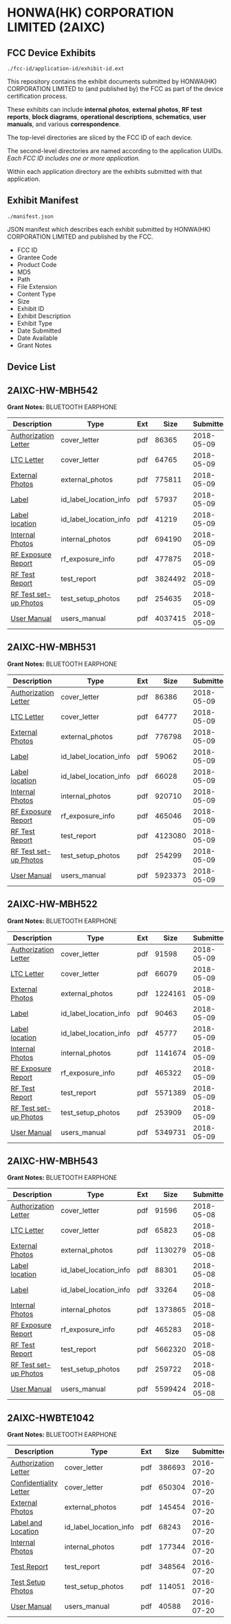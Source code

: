 # HONWA(HK) CORPORATION LIMITED (2AIXC)
## FCC Device Exhibits

```
./fcc-id/application-id/exhibit-id.ext
```

This repository contains the exhibit documents submitted by HONWA(HK) CORPORATION LIMITED to (and published by) the FCC as part of the device certification process.

These exhibits can include **internal photos**, **external photos**, **RF test reports**, **block diagrams**, **operational descriptions**, **schematics**, **user manuals**, and various **correspondence**.

The top-level directories are sliced by the FCC ID of each device.

The second-level directories are named according to the application UUIDs. *Each FCC ID includes one or more application.*

Within each application directory are the exhibits submitted with that application. 

## Exhibit Manifest

```
./manifest.json
```

JSON manifest which describes each exhibit submitted by HONWA(HK) CORPORATION LIMITED and published by the FCC.

- FCC ID
- Grantee Code
- Product Code
- MD5
- Path
- File Extension
- Content Type
- Size
- Exhibit ID
- Exhibit Description
- Exhibit Type
- Date Submitted
- Date Available
- Grant Notes

## Device List
## 2AIXC-HW-MBH542
**Grant Notes:** BLUETOOTH EARPHONE

| Description | Type | Ext | Size | Submitted | Available |
| ----------- | ---- | --- | ---- | --------- | --------- |
| [Authorization Letter](2AIXC-HW-MBH542/7daef8dfb8a905231c9e3cb100d3cf45/3844113.pdf) | cover_letter | pdf | 86365 | 2018-05-09 | 2018-05-09 |
| [LTC Letter](2AIXC-HW-MBH542/7daef8dfb8a905231c9e3cb100d3cf45/3844114.pdf) | cover_letter | pdf | 64765 | 2018-05-09 | 2018-05-09 |
| [External Photos](2AIXC-HW-MBH542/7daef8dfb8a905231c9e3cb100d3cf45/3844115.pdf) | external_photos | pdf | 775811 | 2018-05-09 | 2018-05-09 |
| [Label](2AIXC-HW-MBH542/7daef8dfb8a905231c9e3cb100d3cf45/3844116.pdf) | id_label_location_info | pdf | 57937 | 2018-05-09 | 2018-05-09 |
| [Label location](2AIXC-HW-MBH542/7daef8dfb8a905231c9e3cb100d3cf45/3844117.pdf) | id_label_location_info | pdf | 41219 | 2018-05-09 | 2018-05-09 |
| [Internal Photos](2AIXC-HW-MBH542/7daef8dfb8a905231c9e3cb100d3cf45/3844118.pdf) | internal_photos | pdf | 694190 | 2018-05-09 | 2018-05-09 |
| [RF Exposure Report](2AIXC-HW-MBH542/7daef8dfb8a905231c9e3cb100d3cf45/3844120.pdf) | rf_exposure_info | pdf | 477875 | 2018-05-09 | 2018-05-09 |
| [RF Test Report](2AIXC-HW-MBH542/7daef8dfb8a905231c9e3cb100d3cf45/3844122.pdf) | test_report | pdf | 3824492 | 2018-05-09 | 2018-05-09 |
| [RF Test set-up Photos](2AIXC-HW-MBH542/7daef8dfb8a905231c9e3cb100d3cf45/3844123.pdf) | test_setup_photos | pdf | 254635 | 2018-05-09 | 2018-05-09 |
| [User Manual](2AIXC-HW-MBH542/7daef8dfb8a905231c9e3cb100d3cf45/3844124.pdf) | users_manual | pdf | 4037415 | 2018-05-09 | 2018-05-09 |
## 2AIXC-HW-MBH531
**Grant Notes:** BLUETOOTH EARPHONE

| Description | Type | Ext | Size | Submitted | Available |
| ----------- | ---- | --- | ---- | --------- | --------- |
| [Authorization Letter](2AIXC-HW-MBH531/d325080f7459169e5d7e8d901d49a0b0/3844152.pdf) | cover_letter | pdf | 86386 | 2018-05-09 | 2018-05-09 |
| [LTC Letter](2AIXC-HW-MBH531/d325080f7459169e5d7e8d901d49a0b0/3844153.pdf) | cover_letter | pdf | 64777 | 2018-05-09 | 2018-05-09 |
| [External Photos](2AIXC-HW-MBH531/d325080f7459169e5d7e8d901d49a0b0/3844154.pdf) | external_photos | pdf | 776798 | 2018-05-09 | 2018-05-09 |
| [Label](2AIXC-HW-MBH531/d325080f7459169e5d7e8d901d49a0b0/3844155.pdf) | id_label_location_info | pdf | 59062 | 2018-05-09 | 2018-05-09 |
| [Label location](2AIXC-HW-MBH531/d325080f7459169e5d7e8d901d49a0b0/3844156.pdf) | id_label_location_info | pdf | 66028 | 2018-05-09 | 2018-05-09 |
| [Internal Photos](2AIXC-HW-MBH531/d325080f7459169e5d7e8d901d49a0b0/3844157.pdf) | internal_photos | pdf | 920710 | 2018-05-09 | 2018-05-09 |
| [RF Exposure Report](2AIXC-HW-MBH531/d325080f7459169e5d7e8d901d49a0b0/3844159.pdf) | rf_exposure_info | pdf | 465046 | 2018-05-09 | 2018-05-09 |
| [RF Test Report](2AIXC-HW-MBH531/d325080f7459169e5d7e8d901d49a0b0/3844161.pdf) | test_report | pdf | 4123080 | 2018-05-09 | 2018-05-09 |
| [RF Test set-up Photos](2AIXC-HW-MBH531/d325080f7459169e5d7e8d901d49a0b0/3844162.pdf) | test_setup_photos | pdf | 254299 | 2018-05-09 | 2018-05-09 |
| [User Manual](2AIXC-HW-MBH531/d325080f7459169e5d7e8d901d49a0b0/3844163.pdf) | users_manual | pdf | 5923373 | 2018-05-09 | 2018-05-09 |
## 2AIXC-HW-MBH522
**Grant Notes:** BLUETOOTH EARPHONE

| Description | Type | Ext | Size | Submitted | Available |
| ----------- | ---- | --- | ---- | --------- | --------- |
| [Authorization Letter](2AIXC-HW-MBH522/dd23f78ac8d6df430d4a58a218bb48d6/3844139.pdf) | cover_letter | pdf | 91598 | 2018-05-09 | 2018-05-09 |
| [LTC Letter](2AIXC-HW-MBH522/dd23f78ac8d6df430d4a58a218bb48d6/3844140.pdf) | cover_letter | pdf | 66079 | 2018-05-09 | 2018-05-09 |
| [External Photos](2AIXC-HW-MBH522/dd23f78ac8d6df430d4a58a218bb48d6/3844141.pdf) | external_photos | pdf | 1224161 | 2018-05-09 | 2018-05-09 |
| [Label](2AIXC-HW-MBH522/dd23f78ac8d6df430d4a58a218bb48d6/3844142.pdf) | id_label_location_info | pdf | 90463 | 2018-05-09 | 2018-05-09 |
| [Label location](2AIXC-HW-MBH522/dd23f78ac8d6df430d4a58a218bb48d6/3844143.pdf) | id_label_location_info | pdf | 45777 | 2018-05-09 | 2018-05-09 |
| [Internal Photos](2AIXC-HW-MBH522/dd23f78ac8d6df430d4a58a218bb48d6/3844144.pdf) | internal_photos | pdf | 1141674 | 2018-05-09 | 2018-05-09 |
| [RF Exposure Report](2AIXC-HW-MBH522/dd23f78ac8d6df430d4a58a218bb48d6/3844146.pdf) | rf_exposure_info | pdf | 465322 | 2018-05-09 | 2018-05-09 |
| [RF Test Report](2AIXC-HW-MBH522/dd23f78ac8d6df430d4a58a218bb48d6/3844148.pdf) | test_report | pdf | 5571389 | 2018-05-09 | 2018-05-09 |
| [RF Test set-up Photos](2AIXC-HW-MBH522/dd23f78ac8d6df430d4a58a218bb48d6/3844149.pdf) | test_setup_photos | pdf | 253909 | 2018-05-09 | 2018-05-09 |
| [User Manual](2AIXC-HW-MBH522/dd23f78ac8d6df430d4a58a218bb48d6/3844150.pdf) | users_manual | pdf | 5349731 | 2018-05-09 | 2018-05-09 |
## 2AIXC-HW-MBH543
**Grant Notes:** BLUETOOTH EARPHONE

| Description | Type | Ext | Size | Submitted | Available |
| ----------- | ---- | --- | ---- | --------- | --------- |
| [Authorization Letter](2AIXC-HW-MBH543/7a786b086f4d6fb446d14a1b920c0839/3842290.pdf) | cover_letter | pdf | 91596 | 2018-05-08 | 2018-05-08 |
| [LTC Letter](2AIXC-HW-MBH543/7a786b086f4d6fb446d14a1b920c0839/3842291.pdf) | cover_letter | pdf | 65823 | 2018-05-08 | 2018-05-08 |
| [External Photos](2AIXC-HW-MBH543/7a786b086f4d6fb446d14a1b920c0839/3842292.pdf) | external_photos | pdf | 1130279 | 2018-05-08 | 2018-05-08 |
| [Label location](2AIXC-HW-MBH543/7a786b086f4d6fb446d14a1b920c0839/3842294.pdf) | id_label_location_info | pdf | 88301 | 2018-05-08 | 2018-05-08 |
| [Label](2AIXC-HW-MBH543/7a786b086f4d6fb446d14a1b920c0839/3842348.pdf) | id_label_location_info | pdf | 33264 | 2018-05-08 | 2018-05-08 |
| [Internal Photos](2AIXC-HW-MBH543/7a786b086f4d6fb446d14a1b920c0839/3842295.pdf) | internal_photos | pdf | 1373865 | 2018-05-08 | 2018-05-08 |
| [RF Exposure Report](2AIXC-HW-MBH543/7a786b086f4d6fb446d14a1b920c0839/3842297.pdf) | rf_exposure_info | pdf | 465283 | 2018-05-08 | 2018-05-08 |
| [RF Test Report](2AIXC-HW-MBH543/7a786b086f4d6fb446d14a1b920c0839/3842299.pdf) | test_report | pdf | 5662320 | 2018-05-08 | 2018-05-08 |
| [RF Test set-up Photos](2AIXC-HW-MBH543/7a786b086f4d6fb446d14a1b920c0839/3842300.pdf) | test_setup_photos | pdf | 259722 | 2018-05-08 | 2018-05-08 |
| [User Manual](2AIXC-HW-MBH543/7a786b086f4d6fb446d14a1b920c0839/3842301.pdf) | users_manual | pdf | 5599424 | 2018-05-08 | 2018-05-08 |
## 2AIXC-HWBTE1042
**Grant Notes:** BLUETOOTH EARPHONE

| Description | Type | Ext | Size | Submitted | Available |
| ----------- | ---- | --- | ---- | --------- | --------- |
| [Authorization Letter](2AIXC-HWBTE1042/02ddef10699c385ec3825452618f8c99/3071004.pdf) | cover_letter | pdf | 386693 | 2016-07-20 | 2016-07-20 |
| [Confidentiality Letter](2AIXC-HWBTE1042/02ddef10699c385ec3825452618f8c99/3071005.pdf) | cover_letter | pdf | 650304 | 2016-07-20 | 2016-07-20 |
| [External Photos](2AIXC-HWBTE1042/02ddef10699c385ec3825452618f8c99/3071006.pdf) | external_photos | pdf | 145454 | 2016-07-20 | 2016-07-20 |
| [Label and Location](2AIXC-HWBTE1042/02ddef10699c385ec3825452618f8c99/3071007.pdf) | id_label_location_info | pdf | 68243 | 2016-07-20 | 2016-07-20 |
| [Internal Photos](2AIXC-HWBTE1042/02ddef10699c385ec3825452618f8c99/3071008.pdf) | internal_photos | pdf | 177344 | 2016-07-20 | 2016-07-20 |
| [Test Report](2AIXC-HWBTE1042/02ddef10699c385ec3825452618f8c99/3071011.pdf) | test_report | pdf | 348564 | 2016-07-20 | 2016-07-20 |
| [Test Setup Photos](2AIXC-HWBTE1042/02ddef10699c385ec3825452618f8c99/3071012.pdf) | test_setup_photos | pdf | 114051 | 2016-07-20 | 2016-07-20 |
| [User Manual](2AIXC-HWBTE1042/02ddef10699c385ec3825452618f8c99/3071013.pdf) | users_manual | pdf | 40588 | 2016-07-20 | 2016-07-20 |

